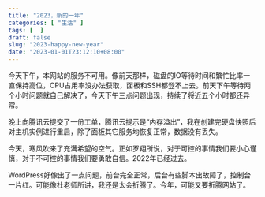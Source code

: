 ```yaml
---
title: "2023，新的一年"
categories: [ "生活" ]
tags: [  ]
draft: false
slug: "2023-happy-new-year"
date: "2023-01-01T23:12:10+08:00"
---
```


今天下午，本网站的服务不可用。像前天那样，磁盘的IO等待时间和繁忙比率一直保持高位，CPU占用率没办法获取，面板和SSH都登不上去。前天下午等待两个小时问题就自己解决了，今天下午三点问题出现，持续了将近五个小时都还异常。

晚上向腾讯云提交了一份工单，腾讯云提示是“内存溢出”，我在创建完硬盘快照后对主机实例进行重启，除了面板其它服务均恢复正常，数据没有丢失。

今天，寒风吹来了充满希望的空气。正如罗翔所说，对于可控的事情我们要小心谨慎，对于不可控的事情我们要勇敢自信。2022年已经过去。

WordPress好像出了一点问题，前台完全正常，后台有些脚本出故障了，控制台一片红。可能像杜老师所讲，我还是太会折腾了。今年，可能又要折腾网站了。